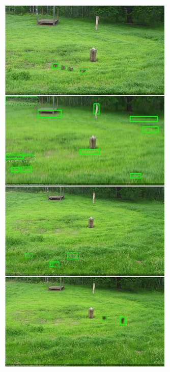 ![20200613-061539-062541](in2/20200613/20200613-061539-062541_0_.jpg)
![20200613-065612-070614](in2/20200613/20200613-065612-070614_0_.jpg)
![20200613-073643-074645](in2/20200613/20200613-073643-074645_0_.jpg)
![20200613-085745-090747](in2/20200613/20200613-085745-090747_0_.jpg)

